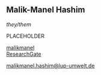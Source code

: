## Malik-Manel Hashim
*they/them*

PLACEHOLDER

<i class="fa-brands fa-github"></i> [malikmanel](https://github.com/malikmanel)  
<i class="fa-brands fa-researchgate"></i> [ResearchGate](https://www.researchgate.net/profile/Malik-Manel-Hashim)

<i class="fa-solid fa-envelope"></i> [malikmanel.hashim@lup-umwelt.de](mailto:malikmanel.hashim@lup-umwelt.de)
